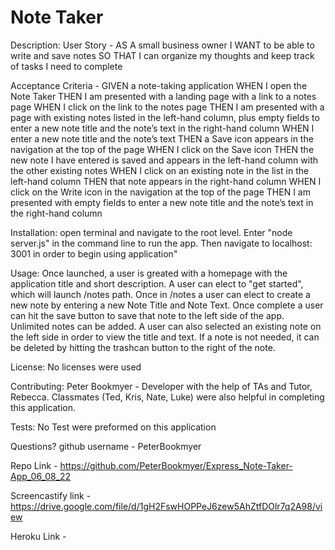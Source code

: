 # Note Taker 
Description: User Story - AS A small business owner
I WANT to be able to write and save notes
SO THAT I can organize my thoughts and keep track of tasks I need to complete

Acceptance Criteria - GIVEN a note-taking application
WHEN I open the Note Taker
THEN I am presented with a landing page with a link to a notes page
WHEN I click on the link to the notes page
THEN I am presented with a page with existing notes listed in the left-hand column, plus empty fields to enter a new note title and the note’s text in the right-hand column
WHEN I enter a new note title and the note’s text
THEN a Save icon appears in the navigation at the top of the page
WHEN I click on the Save icon
THEN the new note I have entered is saved and appears in the left-hand column with the other existing notes
WHEN I click on an existing note in the list in the left-hand column
THEN that note appears in the right-hand column
WHEN I click on the Write icon in the navigation at the top of the page
THEN I am presented with empty fields to enter a new note title and the note’s text in the right-hand column

Installation: open terminal and navigate to the root level.  Enter "node server.js" in the command line to run the app.  Then navigate to localhost: 3001 in order to begin using application"

Usage: Once launched, a user is greated with a homepage with the application title and short description.  A user can elect to "get started", which will launch /notes path.  Once in /notes a user can elect to create a new note by entering a new Note Title and Note Text.  Once complete a user can hit the save button to save that note to the left side of the app.  Unlimited notes can be added.  A user can also selected an existing note on the left side in order to view the title and text.  If a note is not needed, it can be deleted by hitting the trashcan button to the right of the note.

License: No licenses were used

Contributing: Peter Bookmyer - Developer with the help of TAs and Tutor, Rebecca. Classmates (Ted, Kris, Nate, Luke) were also helpful in completing this application.

Tests: No Test were preformed on this application

Questions? github username - PeterBookmyer

Repo Link - https://github.com/PeterBookmyer/Express_Note-Taker-App_06_08_22

Screencastify link - https://drive.google.com/file/d/1gH2FswHOPPeJ6zew5AhZtfDOlr7q2A98/view

Heroku Link - 
